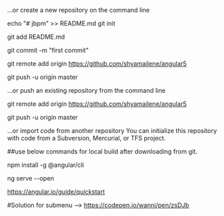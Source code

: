 …or create a new repository on the command line

echo "# jbpm" >> README.md
git init

git add README.md

git commit -m "first commit"

git remote add origin https://github.com/shyamailene/angular5 

git push -u origin master

…or push an existing repository from the command line

git remote add origin https://github.com/shyamailene/angular5

git push -u origin master

…or import code from another repository
You can initialize this repository with code from a Subversion, Mercurial, or TFS project.


##use below commands for local build after downloading from git.


npm install -g @angular/cli

ng serve --open


https://angular.io/guide/quickstart

#Solution for submenu --> https://codepen.io/wanni/pen/zsDJb